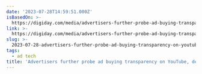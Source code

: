 ```yaml
---
date: '2023-07-28T14:59:51.000Z'
isBasedOn: >-
  https://digiday.com/media/advertisers-further-probe-ad-buying-transparency-on-youtube-despite-platforms-protestations/?utm_medium=social&utm_campaign=digidaysiteshare&utm_source=linkedin
link: >-
  https://digiday.com/media/advertisers-further-probe-ad-buying-transparency-on-youtube-despite-platforms-protestations/?utm_medium=social&utm_campaign=digidaysiteshare&utm_source=linkedin
slug: >-
  2023-07-28-advertisers-further-probe-ad-buying-transparency-on-youtube-despite-platfo
tags:
  - ad tech
title: 'Advertisers further probe ad buying transparency on YouTube, despite platfo'
---
```


